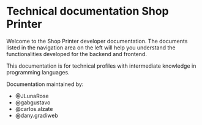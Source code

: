 # Technical documentation Shop Printer

Welcome to the Shop Printer developer documentation. The documents listed in the navigation area on the left will help you understand the functionalities developed for the backend and frontend.

This documentation is for technical profiles with intermediate knowledge in programming languages.

Documentation maintained by:
- @JLunaRose
- @gabgustavo
- @carlos.alzate
- @dany.gradiweb
